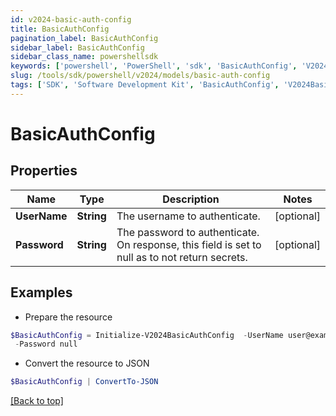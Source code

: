 ```yaml
---
id: v2024-basic-auth-config
title: BasicAuthConfig
pagination_label: BasicAuthConfig
sidebar_label: BasicAuthConfig
sidebar_class_name: powershellsdk
keywords: ['powershell', 'PowerShell', 'sdk', 'BasicAuthConfig', 'V2024BasicAuthConfig'] 
slug: /tools/sdk/powershell/v2024/models/basic-auth-config
tags: ['SDK', 'Software Development Kit', 'BasicAuthConfig', 'V2024BasicAuthConfig']
---
```



# BasicAuthConfig

## Properties

Name | Type | Description | Notes
------------ | ------------- | ------------- | -------------
**UserName** | **String** | The username to authenticate. | [optional] 
**Password** | **String** | The password to authenticate. On response, this field is set to null as to not return secrets. | [optional] 

## Examples

- Prepare the resource
```powershell
$BasicAuthConfig = Initialize-V2024BasicAuthConfig  -UserName user@example.com `
 -Password null
```

- Convert the resource to JSON
```powershell
$BasicAuthConfig | ConvertTo-JSON
```


[[Back to top]](#) 

